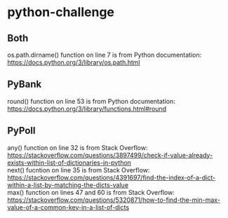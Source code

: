 # python-challenge

## Both
os.path.dirname() function on line 7 is from Python documentation: https://docs.python.org/3/library/os.path.html  

## PyBank
round() function on line 53 is from Python documentation: https://docs.python.org/3/library/functions.html#round  

## PyPoll
any() function on line 32 is from Stack Overflow: https://stackoverflow.com/questions/3897499/check-if-value-already-exists-within-list-of-dictionaries-in-python  
next() fucntion on line 35 is from Stack Overflow: https://stackoverflow.com/questions/4391697/find-the-index-of-a-dict-within-a-list-by-matching-the-dicts-value  
max() function on lines 47 and 60 is from Stack Overflow: https://stackoverflow.com/questions/5320871/how-to-find-the-min-max-value-of-a-common-key-in-a-list-of-dicts  
